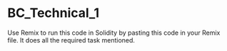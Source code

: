 # BC_Technical_1
Use Remix to run this code in Solidity by pasting this code in your Remix file. It does all the required task mentioned.
